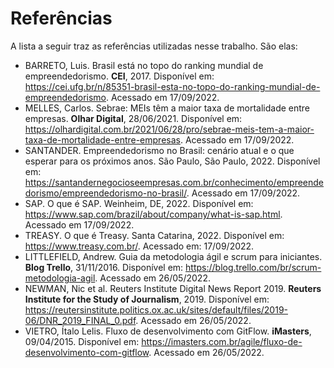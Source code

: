 # Referências

A lista a seguir traz as referências utilizadas nesse trabalho. São elas: 
- BARRETO, Luis. Brasil está no topo do ranking mundial de empreendedorismo. **CEI**, 2017. Disponível em: https://cei.ufg.br/n/85351-brasil-esta-no-topo-do-ranking-mundial-de-empreendedorismo. Acessado em 17/09/2022. 
- MELLES, Carlos. Sebrae: MEIs têm a maior taxa de mortalidade entre empresas. **Olhar Digital**, 28/06/2021. Disponível em: https://olhardigital.com.br/2021/06/28/pro/sebrae-meis-tem-a-maior-taxa-de-mortalidade-entre-empresas. Acessado em 17/09/2022.
- SANTANDER. Empreendedorismo no Brasil: cenário atual e o que esperar para os próximos anos. São Paulo, São Paulo, 2022. Disponível em: https://santandernegocioseempresas.com.br/conhecimento/empreendedorismo/empreendedorismo-no-brasil/. Acessado em 17/09/2022.   
- SAP. O que é SAP. Weinheim, DE, 2022. Disponível em: https://www.sap.com/brazil/about/company/what-is-sap.html. Acessado em 17/09/2022.
- TREASY. O que é Treasy. Santa Catarina, 2022. Disponível em: https://www.treasy.com.br/. Acessado em: 17/09/2022.
- LITTLEFIELD, Andrew. Guia da metodologia ágil e scrum para iniciantes. **Blog Trello**, 31/11/2016. Disponível em: https://blog.trello.com/br/scrum-metodologia-agil. Acessado em 26/05/2022.
- NEWMAN, Nic et al. Reuters Institute Digital News Report 2019. **Reuters Institute for the Study of Journalism**, 2019.
    Disponível em: https://reutersinstitute.politics.ox.ac.uk/sites/default/files/2019-06/DNR_2019_FINAL_0.pdf. Acessado em 26/05/2022.
- VIETRO, Ítalo Lelis. Fluxo de desenvolvimento com GitFlow. **iMasters**, 09/04/2015. Disponível em: https://imasters.com.br/agile/fluxo-de-desenvolvimento-com-gitflow. Acessado em 26/05/2022.



